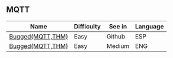 ## MQTT
| Name | Difficulty | See in | Language |
| --- | --- | --- | --- |
| [Bugged(MQTT,THM)](TryHackMe/Labs/Bugged(MQTT,THM).md) | Easy | Github | ESP |
| [Bugged(MQTT,THM)](https://medium.com/@josewice7/iot-security-rce-in-mqtt-protocol-929e533f12b4) | Easy | Medium | ENG |

